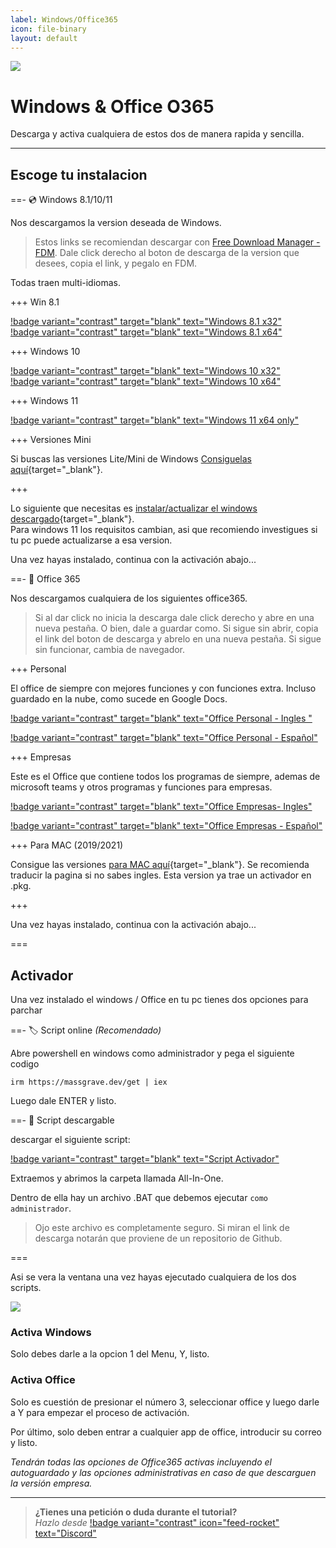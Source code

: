 ```yaml
---
label: Windows/Office365
icon: file-binary
layout: default
---
```

![](https://i.postimg.cc/Kv1DPvVg/Windows-Office.png)
# Windows & Office O365
Descarga y activa cualquiera de estos dos de manera rapida y sencilla.

---

## Escoge tu instalacion

==- 💿 Windows 8.1/10/11

Nos descargamos la version deseada de Windows.

> Estos links se recomiendan descargar con [Free Download Manager - FDM](https://www.freedownloadmanager.org/es/). 
> Dale click derecho al boton de descarga de la version que desees, copia el link, y pegalo en FDM.    

Todas traen multi-idiomas.

+++ Win 8.1       

[!badge variant="contrast" target="blank" text="Windows 8.1 x32"](https://files.rg-adguard.net/file/2389a256-18e1-bb2a-5c5a-82b2b816d2d9)      
[!badge variant="contrast" target="blank" text="Windows 8.1 x64"](https://files.rg-adguard.net/file/da563cd0-f02d-552b-e0ac-8a285b7ebc85)     

+++ Windows 10       

[!badge variant="contrast" target="blank" text="Windows 10 x32"](https://files.rg-adguard.net/file/874b32c9-ece3-016b-3ea2-4594c8d2d627)       
[!badge variant="contrast" target="blank" text="Windows 10 x64"](https://files.rg-adguard.net/file/50dd00e6-a934-85c1-4f8f-ad1f060fc878)     

+++ Windows 11 

[!badge variant="contrast" target="blank" text="Windows 11 x64 only"](https://files.rg-adguard.net/file/77c49a6a-be3c-5fe0-a208-8e88af629939)      

+++ Versiones Mini

Si buscas las versiones Lite/Mini de Windows [Consiguelas aquí](https://www.dprojects.org/minios){target="_blank"}.

+++

Lo siguiente que necesitas es [instalar/actualizar el windows descargado](https://www.youtube.com/watch?v=qedjN2AA3gU){target="_blank"}.     
Para windows 11 los requisitos cambian, asi que recomiendo investigues si tu pc puede actualizarse a esa version.     

Una vez hayas instalado, continua con la activación abajo...

==- 📑 Office 365

Nos descargamos cualquiera de los siguientes office365.

> Si al dar click no inicia la descarga dale click derecho y abre en una nueva pestaña. O bien, dale a guardar como. Si sigue sin abrir, copia el link del boton de descarga y abrelo en una nueva pestaña. Si sigue sin funcionar, cambia de navegador.

+++ Personal    

El office de siempre con mejores funciones y con funciones extra. Incluso guardado en la nube, como sucede en Google Docs.

[!badge variant="contrast" target="blank" text="Office Personal - Ingles "](http://officecdn.microsoft.com/db/492350F6-3A01-4F97-B9C0-C7C6DDF67D60/media/en-US/O365ProPlusRetail.img)     

[!badge variant="contrast" target="blank" text="Office Personal - Español"](http://officecdn.microsoft.com/db/492350F6-3A01-4F97-B9C0-C7C6DDF67D60/media/es-ES/O365ProPlusRetail.img)

+++ Empresas     

Este es el Office que contiene todos los programas de siempre, ademas de microsoft teams y otros programas y funciones para empresas.

[!badge variant="contrast" target="blank" text="Office Empresas- Ingles"](http://officecdn.microsoft.com/db/492350F6-3A01-4F97-B9C0-C7C6DDF67D60/media/en-US/O365BusinessRetail.img)     

[!badge variant="contrast" target="blank" text="Office Empresas - Español"](http://officecdn.microsoft.com/db/492350F6-3A01-4F97-B9C0-C7C6DDF67D60/media/es-ES/O365BusinessRetail.img)

+++ Para MAC (2019/2021)

Consigue las versiones [para MAC aquí](https://github.com/alsyundawy/Microsoft-Office-For-MacOS){target="_blank"}. Se recomienda traducir la pagina si no sabes ingles. Esta version ya trae un activador en .pkg.

+++

Una vez hayas instalado, continua con la activación abajo...

===

## Activador

Una vez instalado el windows / Office en tu pc tienes dos opciones para parchar 

==- 🏷 Script online *(Recomendado)*

Abre powershell en windows como administrador y pega el siguiente codigo

```
irm https://massgrave.dev/get | iex
```

Luego dale ENTER y listo.


==- 📜 Script descargable

descargar el siguiente script:

[!badge variant="contrast" target="blank" text="Script Activador"](https://github.com/massgravel/Microsoft-Activation-Scripts/archive/refs/heads/master.zip)

Extraemos y abrimos la carpeta llamada All-In-One. 

Dentro de ella hay un archivo .BAT que debemos ejecutar `como administrador`.

> Ojo este archivo es completamente seguro. Si miran el link de descarga notarán que proviene de un repositorio de Github.

===

Asi se vera la ventana una vez hayas ejecutado cualquiera de los dos scripts. 

![](https://i.postimg.cc/7hXnwgdD/2023-05-23-19-11-03.png)

### Activa Windows

Solo debes darle a la opcion 1 del Menu, Y, listo.


### Activa Office

Solo es cuestión de presionar el número 3, seleccionar office y luego darle a Y para empezar el proceso de activación.

Por último, solo deben entrar a cualquier app de office, introducir su correo y listo.

*Tendrán todas las opciones de Office365 activas incluyendo el autoguardado y las opciones administrativas en caso de que descarguen la versión empresa.*


---

> **¿Tienes una petición o duda durante el tutorial?**       
> *Hazlo desde* [!badge variant="contrast" icon="feed-rocket" text="Discord"](https://discord.gg/hVKeY3uEru) 
